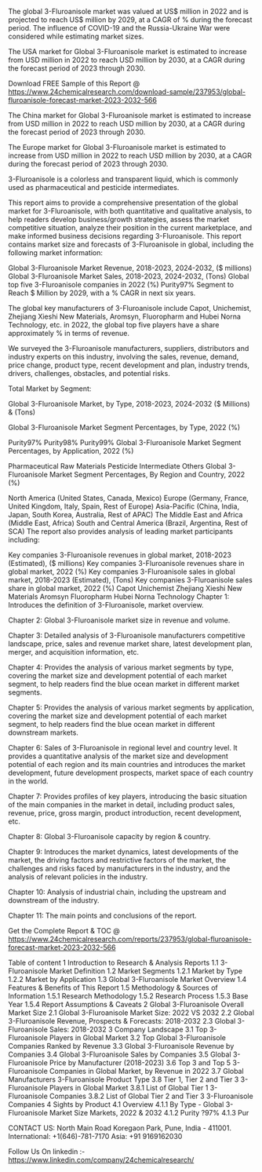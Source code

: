 The global 3-Fluroanisole market was valued at US$ million in 2022 and is projected to reach US$ million by 2029, at a CAGR of % during the forecast period. The influence of COVID-19 and the Russia-Ukraine War were considered while estimating market sizes.

The USA market for Global 3-Fluroanisole  market is estimated to increase from USD million in 2022 to reach USD million by 2030, at a CAGR during the forecast period of 2023 through 2030.

Download FREE Sample of this Report @ https://www.24chemicalresearch.com/download-sample/237953/global-fluroanisole-forecast-market-2023-2032-566

The China market for Global 3-Fluroanisole  market is estimated to increase from USD million in 2022 to reach USD million by 2030, at a CAGR during the forecast period of 2023 through 2030.

The Europe market for Global 3-Fluroanisole market is estimated to increase from USD million in 2022 to reach USD million by 2030, at a CAGR during the forecast period of 2023 through 2030.

3-Fluroanisole is a colorless and transparent liquid, which is commonly used as pharmaceutical and pesticide intermediates.

This report aims to provide a comprehensive presentation of the global market for 3-Fluroanisole, with both quantitative and qualitative analysis, to help readers develop business/growth strategies, assess the market competitive situation, analyze their position in the current marketplace, and make informed business decisions regarding 3-Fluroanisole. This report contains market size and forecasts of 3-Fluroanisole in global, including the following market information:

Global 3-Fluroanisole Market Revenue, 2018-2023, 2024-2032, ($ millions)
Global 3-Fluroanisole Market Sales, 2018-2023, 2024-2032, (Tons)
Global top five 3-Fluroanisole companies in 2022 (%)
Purity97% Segment to Reach $ Million by 2029, with a % CAGR in next six years.

The global key manufacturers of 3-Fluroanisole include Capot, Unichemist, Zhejiang Xieshi New Materials, Aromsyn, Fluoropharm and Hubei Norna Technology, etc. in 2022, the global top five players have a share approximately % in terms of revenue.

We surveyed the 3-Fluroanisole manufacturers, suppliers, distributors and industry experts on this industry, involving the sales, revenue, demand, price change, product type, recent development and plan, industry trends, drivers, challenges, obstacles, and potential risks.

Total Market by Segment:

Global 3-Fluroanisole Market, by Type, 2018-2023, 2024-2032 ($ Millions) & (Tons)

Global 3-Fluroanisole Market Segment Percentages, by Type, 2022 (%)

Purity97%
Purity98%
Purity99%
Global 3-Fluroanisole Market Segment Percentages, by Application, 2022 (%)

Pharmaceutical Raw Materials
Pesticide Intermediate
Others
Global 3-Fluroanisole Market Segment Percentages, By Region and Country, 2022 (%)

North America (United States, Canada, Mexico)
Europe (Germany, France, United Kingdom, Italy, Spain, Rest of Europe)
Asia-Pacific (China, India, Japan, South Korea, Australia, Rest of APAC)
The Middle East and Africa (Middle East, Africa)
South and Central America (Brazil, Argentina, Rest of SCA)
The report also provides analysis of leading market participants including:

Key companies 3-Fluroanisole revenues in global market, 2018-2023 (Estimated), ($ millions)
Key companies 3-Fluroanisole revenues share in global market, 2022 (%)
Key companies 3-Fluroanisole sales in global market, 2018-2023 (Estimated), (Tons)
Key companies 3-Fluroanisole sales share in global market, 2022 (%)
Capot
Unichemist
Zhejiang Xieshi New Materials
Aromsyn
Fluoropharm
Hubei Norna Technology
Chapter 1: Introduces the definition of 3-Fluroanisole, market overview.

Chapter 2: Global 3-Fluroanisole market size in revenue and volume.

Chapter 3: Detailed analysis of 3-Fluroanisole manufacturers competitive landscape, price, sales and revenue market share, latest development plan, merger, and acquisition information, etc.

Chapter 4: Provides the analysis of various market segments by type, covering the market size and development potential of each market segment, to help readers find the blue ocean market in different market segments.

Chapter 5: Provides the analysis of various market segments by application, covering the market size and development potential of each market segment, to help readers find the blue ocean market in different downstream markets.

Chapter 6: Sales of 3-Fluroanisole in regional level and country level. It provides a quantitative analysis of the market size and development potential of each region and its main countries and introduces the market development, future development prospects, market space of each country in the world.

Chapter 7: Provides profiles of key players, introducing the basic situation of the main companies in the market in detail, including product sales, revenue, price, gross margin, product introduction, recent development, etc.

Chapter 8: Global 3-Fluroanisole capacity by region & country.

Chapter 9: Introduces the market dynamics, latest developments of the market, the driving factors and restrictive factors of the market, the challenges and risks faced by manufacturers in the industry, and the analysis of relevant policies in the industry.

Chapter 10: Analysis of industrial chain, including the upstream and downstream of the industry.

Chapter 11: The main points and conclusions of the report.

Get the Complete Report & TOC @ https://www.24chemicalresearch.com/reports/237953/global-fluroanisole-forecast-market-2023-2032-566

Table of content
1 Introduction to Research & Analysis Reports
1.1 3-Fluroanisole Market Definition
1.2 Market Segments
1.2.1 Market by Type
1.2.2 Market by Application
1.3 Global 3-Fluroanisole Market Overview
1.4 Features & Benefits of This Report
1.5 Methodology & Sources of Information
1.5.1 Research Methodology
1.5.2 Research Process
1.5.3 Base Year
1.5.4 Report Assumptions & Caveats
2 Global 3-Fluroanisole Overall Market Size
2.1 Global 3-Fluroanisole Market Size: 2022 VS 2032
2.2 Global 3-Fluroanisole Revenue, Prospects & Forecasts: 2018-2032
2.3 Global 3-Fluroanisole Sales: 2018-2032
3 Company Landscape
3.1 Top 3-Fluroanisole Players in Global Market
3.2 Top Global 3-Fluroanisole Companies Ranked by Revenue
3.3 Global 3-Fluroanisole Revenue by Companies
3.4 Global 3-Fluroanisole Sales by Companies
3.5 Global 3-Fluroanisole Price by Manufacturer (2018-2023)
3.6 Top 3 and Top 5 3-Fluroanisole Companies in Global Market, by Revenue in 2022
3.7 Global Manufacturers 3-Fluroanisole Product Type
3.8 Tier 1, Tier 2 and Tier 3 3-Fluroanisole Players in Global Market
3.8.1 List of Global Tier 1 3-Fluroanisole Companies
3.8.2 List of Global Tier 2 and Tier 3 3-Fluroanisole Companies
4 Sights by Product
4.1 Overview
4.1.1 By Type - Global 3-Fluroanisole Market Size Markets, 2022 & 2032
4.1.2 Purity ?97%
4.1.3 Pur

CONTACT US:
North Main Road Koregaon Park, Pune, India - 411001.
International: +1(646)-781-7170
Asia: +91 9169162030

Follow Us On linkedin :- https://www.linkedin.com/company/24chemicalresearch/
